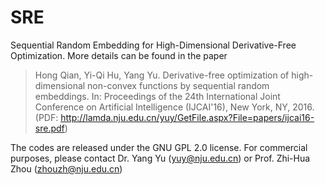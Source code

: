 # SRE
Sequential Random Embedding for High-Dimensional Derivative-Free Optimization. More details can be found in the paper
> Hong Qian, Yi-Qi Hu, Yang Yu. Derivative-free optimization of high-dimensional non-convex functions by sequential random embeddings. In: Proceedings of the 24th International Joint Conference on Artificial Intelligence (IJCAI'16), New York, NY, 2016. (PDF: http://lamda.nju.edu.cn/yuy/GetFile.aspx?File=papers/ijcai16-sre.pdf)

The codes are released under the GNU GPL 2.0 license. For commercial purposes, please contact Dr. Yang Yu (yuy@nju.edu.cn) or Prof. Zhi-Hua Zhou (zhouzh@nju.edu.cn)
